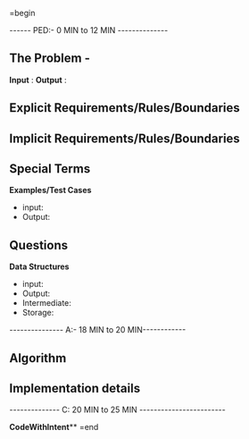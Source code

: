 =begin

------ PED:- 0 MIN to 12 MIN --------------

**The Problem -**
-


**Input** :
**Output** :

**Explicit Requirements/Rules/Boundaries**
-


**Implicit Requirements/Rules/Boundaries**
-


**Special Terms**
-


**Examples/Test Cases**
- input:
- Output:


**Questions**
-


**Data Structures**
- input:
- Output:
- Intermediate:
- Storage:

--------------- A:- 18 MIN to 20 MIN------------

**Algorithm**
-


**Implementation details**
-


-------------- C: 20 MIN to 25 MIN ------------------------

**CodeWithIntent****
=end